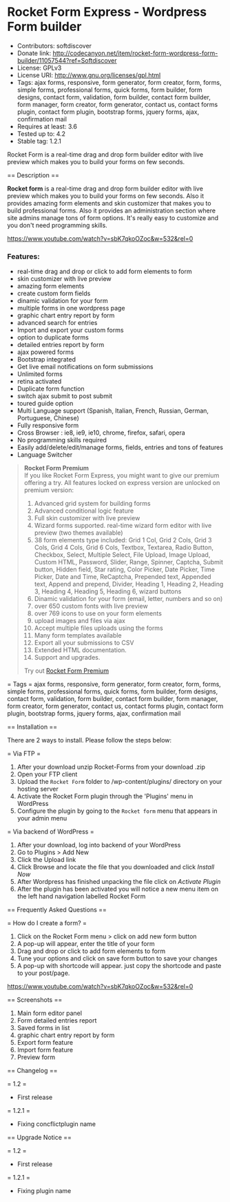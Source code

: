 Rocket Form Express - Wordpress Form builder
===========================================

* Contributors: softdiscover
* Donate link: http://codecanyon.net/item/rocket-form-wordpress-form-builder/11057544?ref=Softdiscover
* License: GPLv3
* License URI: http://www.gnu.org/licenses/gpl.html
* Tags: ajax forms, responsive, form generator, form creator, form, forms, simple forms, professional forms, quick forms, form builder, form designs, contact form, validation, form builder, contact form builder, form manager, form creator, form generator, contact us, contact forms plugin, contact form plugin, bootstrap forms, jquery forms, ajax, confirmation mail
* Requires at least: 3.6
* Tested up to: 4.2
* Stable tag: 1.2.1

Rocket Form is a real-time drag and drop form builder editor with live preview which makes you to build your forms on few seconds.

== Description ==

**Rocket form** is a real-time drag and drop form builder editor with live preview which makes you to build your forms on few seconds. Also it provides amazing form elements and skin customizer that makes you to build professional forms. Also it provides an administration section where site admins manage tons of form options. It's really easy to customize and you don't need programming skills. 

https://www.youtube.com/watch?v=sbK7qkoOZoc&w=532&rel=0

### Features:
* real-time drag and drop or click to add form elements to form
* skin customizer with live preview
* amazing form elements
* create custom form fields
* dinamic validation for your form
* multiple forms in one wordpress page
* graphic chart entry report by form
* advanced search for entries
* Import and export your custom forms
* option to duplicate forms
* detailed entries report by form
* ajax powered forms
* Bootstrap integrated
* Get live email notifications on form submissions
* Unlimited forms
* retina activated
* Duplicate form function
* switch ajax submit to post submit
* toured guide option
* Multi Language support (Spanish, Italian, French, Russian, German, Portuguese, Chinese) 
* Fully responsive form 
* Cross Browser : ie8, ie9, ie10, chrome, firefox, safari, opera 
* No programming skills required
* Easily add/delete/edit/manage forms, fields, entries and tons of features
* Language Switcher

><strong>Rocket Form Premium</strong><br>
>If you like Rocket Form Express, you might want to give our premium offering a try. All features locked on express version are unlocked on premium version:
>
>1. Advanced grid system for building forms
>2. Advanced conditional logic feature
>3. Full skin customizer with live preview
>4. Wizard forms supported. real-time wizard form editor with live preview (two themes available)
>5. 38 form elements type included: Grid 1 Col, Grid 2 Cols, Grid 3 Cols, Grid 4 Cols, Grid 6 Cols, Textbox, Textarea, Radio Button, Checkbox, Select, Multiple Select, File Upload, Image Upload, Custom HTML, Password, Slider, Range, Spinner, Captcha, Submit button, Hidden field, Star rating, Color Picker, Date Picker, Time Picker, Date and Time, ReCaptcha, Prepended text, Appended text, Append and prepend, Divider, Heading 1, Heading 2, Heading 3, Heading 4, Heading 5, Heading 6, wizard buttons
>6. Dinamic validation for your form (email, letter, numbers and so on)
>7. over 650 custom fonts with live preview
>8. over 769 icons to use on your form elements
>9. upload images and files via ajax
>10. Accept multiple files uploads using the forms
>11. Many form templates available
>12. Export all your submissions to CSV
>13. Extended HTML documentation.
>14. Support and upgrades.
>
>Try out [Rocket Form Premium](http://codecanyon.net/item/rocket-form-wordpress-form-builder/11057544?ref=Softdiscover)

= Tags =
ajax forms, responsive, form generator, form creator, form, forms, simple forms, professional forms, quick forms, form builder, form designs, contact form, validation, form builder, contact form builder, form manager, form creator, form generator, contact us, contact forms plugin, contact form plugin, bootstrap forms, jquery forms, ajax, confirmation mail

== Installation ==

There are 2 ways to install. Please follow the steps below: 

= Via FTP =
1. After your download unzip Rocket-Forms from your download .zip
2. Open your FTP client
3. Upload the `Rocket Form` folder to /wp-content/plugins/ directory on your hosting server
4. Activate the Rocket Form plugin through the 'Plugins' menu in WordPress
5. Configure the plugin by going to the `Rocket form` menu that appears in your admin menu

= Via backend of WordPress =
1. After your download, log into backend of your WordPress 
2. Go to Plugins > Add New
3. Click the Upload link
4. Click Browse and locate the file that you downloaded and click *Install Now*
5. After Wordpress has finished unpacking the file click on *Activate Plugin*
6. After the plugin has been activated you will notice a new menu item on the left hand navigation labelled Rocket Form

== Frequently Asked Questions ==

= How do I create a form? =

1. Click on the Rocket Form menu > click on add new form button
2. A pop-up will appear, enter the title of your form 
3. Drag and drop or click to add form elements to form
4. Tune your options and click on save form button to save your changes
5. A pop-up with shortcode will appear. just copy the shortcode and paste to your post/page.

https://www.youtube.com/watch?v=sbK7qkoOZoc&w=532&rel=0

== Screenshots ==

1. Main form editor panel
2. Form detailed entries report
3. Saved forms in list
4. graphic chart entry report by form
5. Export form feature
6. Import form feature
7. Preview form

== Changelog ==

= 1.2 =
* First release

= 1.2.1 =
* Fixing concflictplugin name

== Upgrade Notice ==

= 1.2 =
* First release

= 1.2.1 =
* Fixing plugin name